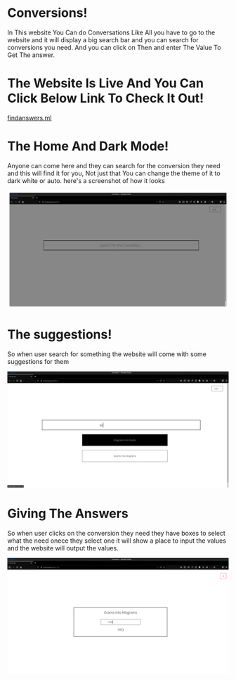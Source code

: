 # Conversions!

In This website You Can do Conversations Like All you have to go to the website
and it will display a big search bar and you can search for conversions you need. And you can click on Then and enter The Value To Get The answer.

# The Website Is Live And You Can Click Below Link To Check It Out!
[findanswers.ml](http://findanswers.ml/)


# The Home And Dark Mode!

Anyone can come here and they can search for the conversion they need and this will find it for you, Not just that
You can change the theme of it to dark white or auto.
here's a screenshot of how it looks

![screenshothome](https://github.com/d4az/Convertions/blob/main/images/home.png)


# The suggestions!

So when user search for something the website will come with some suggestions for them 

![screenshotsearch](https://github.com/d4az/Convertions/blob/main/images/searching.png)


# Giving The Answers

So when user clicks on the conversion they need they have boxes to select what the need onece they select one it will show a place to input the values and the
website will output the values.

![screenshotoffuntion](https://github.com/d4az/Convertions/blob/main/images/funtion.png)
